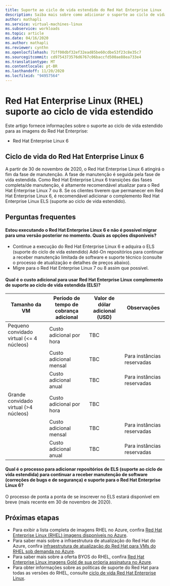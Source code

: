 ```yaml
---
title: Suporte ao ciclo de vida estendido do Red Hat Enterprise Linux
description: Saiba mais sobre como adicionar o suporte ao ciclo de vida estendido do Red Hat Enterprise
author: mathapli
ms.service: virtual-machines-linux
ms.subservice: workloads
ms.topic: article
ms.date: 04/16/2020
ms.author: mathapli
ms.reviewer: cynthn
ms.openlocfilehash: 71ff00dbf32ef32ead85be60cdbe53f23c8e35c7
ms.sourcegitcommit: cd9754373576d6767c06baccfd500ae88ea733e4
ms.translationtype: MT
ms.contentlocale: pt-BR
ms.lasthandoff: 11/20/2020
ms.locfileid: "94957564"
---
```

# <a name="red-hat-enterprise-linux-rhel-extended-lifecycle-support"></a>Red Hat Enterprise Linux (RHEL) suporte ao ciclo de vida estendido
Este artigo fornece informações sobre o suporte ao ciclo de vida estendido para as imagens do Red Hat Enterprise:
* Red Hat Enterprise Linux 6  

## <a name="red-hat-enterprise-linux-6-lifecycle"></a>Ciclo de vida do Red Hat Enterprise Linux 6
A partir de 30 de novembro de 2020, o Red Hat Enterprise Linux 6 atingirá o fim da fase de manutenção. A fase de manutenção é seguida pela fase de vida estendida. Como Red Hat Enterprise Linux 6 transições das fases completa/de manutenção, é altamente recomendável atualizar para o Red Hat Enterprise Linux 7 ou 8. Se os clientes tiverem que permanecer em Red Hat Enterprise Linux 6, é recomendável adicionar o complemento Red Hat Enterprise Linux ELS (suporte ao ciclo de vida estendido).

## <a name="frequently-asked-questions"></a>Perguntas frequentes

#### <a name="im-running-red-hat-enterprise-linux-6-and-cant-migrate-to-a-later-version-at-this-time-what-options-do-i-have"></a>Estou executando o Red Hat Enterprise Linux 6 e não é possível migrar para uma versão posterior no momento. Quais as opções disponíveis?
* Continue a execução do Red Hat Enterprise Linux 6 e adquira o ELS (suporte do ciclo de vida estendido) Add-On repositórios para continuar a receber manutenção limitada de software e suporte técnico (consulte o processo de atualização e detalhes de preços abaixo).
* Migre para o Red Hat Enterprise Linux 7 ou 8 assim que possível.

#### <a name="what-is-the-additional-charge-for-using-red-hat-enterprise-linux-extended-life-cycle-support-els-add-on"></a>Qual é o custo adicional para usar Red Hat Enterprise Linux complemento de suporte ao ciclo de vida estendida (ELS)?

|Tamanho da VM|Período de tempo de cobrança adicional|Valor de dólar adicional (USD)| Observações|
|---|---|---|---|
| Pequeno convidado virtual (<= 4 núcleos) | Custo adicional por hora | TBC | |
|  | Custo adicional mensal | TBC | Para instâncias reservadas |
|  | Custo adicional anual | TBC | Para instâncias reservadas |
| Grande convidado virtual (>4 núcleos) | Custo adicional por hora | TBC | |
|  | Custo adicional mensal | TBC | Para instâncias reservadas |
|  | Custo adicional anual | TBC | Para instâncias reservadas |

#### <a name="what-is-the-process-to-add-extended-life-cycle-support-els-repositories-to-continue-to-receive-software-maintenance-bug-and-security-fixes-and--support-for-red-hat-enterprise-linux-6"></a>Qual é o processo para adicionar repositórios de ELS (suporte ao ciclo de vida estendida) para continuar a receber manutenção de software (correções de bugs e de segurança) e suporte para o Red Hat Enterprise Linux 6?

O processo de ponta a ponta de se inscrever no ELS estará disponível em breve (mais recente em 30 de novembro de 2020).

## <a name="next-steps"></a>Próximas etapas

* Para exibir a lista completa de imagens RHEL no Azure, confira [Red Hat Enterprise Linux (RHEL) imagens disponíveis no Azure](./redhat-imagelist.md).
* Para saber mais sobre a infraestrutura de atualização do Red Hat do Azure, confira [infraestrutura de atualização do Red Hat para VMs do RHEL sob demanda no Azure](./redhat-rhui.md).
* Para saber mais sobre a oferta BYOS do RHEL, confira [Red Hat Enterprise Linux imagens Gold de sua própria assinatura no Azure](./byos.md).
* Para obter informações sobre as políticas de suporte do Red Hat para todas as versões do RHEL, consulte [ciclo de vida Red Hat Enterprise Linux](https://access.redhat.com/support/policy/updates/errata).